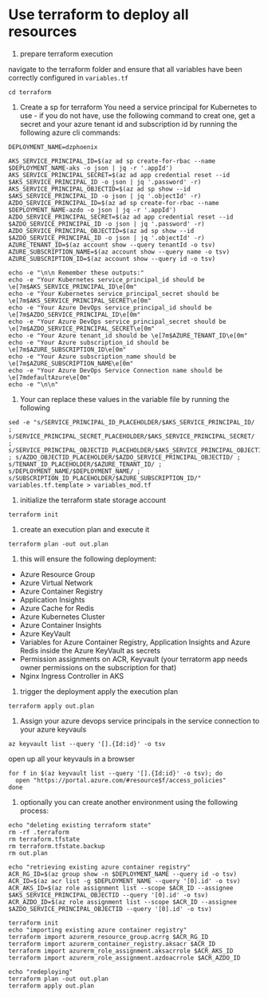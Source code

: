 # Use terraform to deploy all resources

1. prepare terraform execution

navigate to the terraform folder and ensure that all variables have been correctly configured in `variables.tf`
```
cd terraform
```

1. Create a sp for terraform
You need a service principal for Kubernetes to use - if you do not have, use the following command to creat one, get a secret and your azure tenant id and subscription id by running the following azure cli commands:

```
DEPLOYMENT_NAME=dzphoenix

AKS_SERVICE_PRINCIPAL_ID=$(az ad sp create-for-rbac --name $DEPLOYMENT_NAME-aks -o json | jq -r '.appId')
AKS_SERVICE_PRINCIPAL_SECRET=$(az ad app credential reset --id $AKS_SERVICE_PRINCIPAL_ID -o json | jq '.password' -r)
AKS_SERVICE_PRINCIPAL_OBJECTID=$(az ad sp show --id $AKS_SERVICE_PRINCIPAL_ID -o json | jq '.objectId' -r)
AZDO_SERVICE_PRINCIPAL_ID=$(az ad sp create-for-rbac --name $DEPLOYMENT_NAME-azdo -o json | jq -r '.appId')
AZDO_SERVICE_PRINCIPAL_SECRET=$(az ad app credential reset --id $AZDO_SERVICE_PRINCIPAL_ID -o json | jq '.password' -r)
AZDO_SERVICE_PRINCIPAL_OBJECTID=$(az ad sp show --id $AZDO_SERVICE_PRINCIPAL_ID -o json | jq '.objectId' -r)
AZURE_TENANT_ID=$(az account show --query tenantId -o tsv)
AZURE_SUBSCRIPTION_NAME=$(az account show --query name -o tsv)
AZURE_SUBSCRIPTION_ID=$(az account show --query id -o tsv)

echo -e "\n\n Remember these outputs:"
echo -e "Your Kubernetes service_principal_id should be \e[7m$AKS_SERVICE_PRINCIPAL_ID\e[0m"
echo -e "Your Kubernetes service_principal_secret should be \e[7m$AKS_SERVICE_PRINCIPAL_SECRET\e[0m"
echo -e "Your Azure DevOps service_principal_id should be \e[7m$AZDO_SERVICE_PRINCIPAL_ID\e[0m"
echo -e "Your Azure DevOps service_principal_secret should be \e[7m$AZDO_SERVICE_PRINCIPAL_SECRET\e[0m"
echo -e "Your Azure tenant_id should be \e[7m$AZURE_TENANT_ID\e[0m"
echo -e "Your Azure subscription_id should be \e[7m$AZURE_SUBSCRIPTION_ID\e[0m"
echo -e "Your Azure subscription_name should be \e[7m$AZURE_SUBSCRIPTION_NAME\e[0m"
echo -e "Your Azure DevOps Service Connection name should be \e[7mdefaultAzure\e[0m"
echo -e "\n\n"
```

1. Your can replace these values in the variable file by running the following
```
sed -e "s/SERVICE_PRINCIPAL_ID_PLACEHOLDER/$AKS_SERVICE_PRINCIPAL_ID/ ; s/SERVICE_PRINCIPAL_SECRET_PLACEHOLDER/$AKS_SERVICE_PRINCIPAL_SECRET/ ; s/SERVICE_PRINCIPAL_OBJECTID_PLACEHOLDER/$AKS_SERVICE_PRINCIPAL_OBJECTID/ ; s/AZDO_OBJECTID_PLACEHOLDER/$AZDO_SERVICE_PRINCIPAL_OBJECTID/ ; s/TENANT_ID_PLACEHOLDER/$AZURE_TENANT_ID/ ; s/DEPLOYMENT_NAME/$DEPLOYMENT_NAME/ ; s/SUBSCRIPTION_ID_PLACEHOLDER/$AZURE_SUBSCRIPTION_ID/" variables.tf.template > variables_mod.tf
```


1. initialize the terraform state storage account
```
terraform init
```

1. create an execution plan and execute it
```
terraform plan -out out.plan
```

1. this will ensure the following deployment:
- Azure Resource Group
- Azure Virtual Network
- Azure Container Registry
- Application Insights
- Azure Cache for Redis
- Azure Kubernetes Cluster
- Azure Container Insights
- Azure KeyVault
- Variables for Azure Container Registry, Application Insights and Azure Redis inside the Azure KeyVault as secrets
- Permission assignments on ACR, Keyvault (your terratorm app needs owner permissions on the subscription for that)
- Nginx Ingress Controller in AKS

1. trigger the deployment
apply the execution plan
```
terraform apply out.plan
```

1. Assign your azure devops service principals in the service connection to your azure keyvauls
```
az keyvault list --query '[].{Id:id}' -o tsv
```

open up all your keyvauls in a browser
```
for f in $(az keyvault list --query '[].{Id:id}' -o tsv); do
  open "https://portal.azure.com/#resource$f/access_policies"
done
```

1. optionally you can create another environment using the following process:

```
echo "deleting existing terraform state"
rm -rf .terraform
rm terraform.tfstate
rm terraform.tfstate.backup
rm out.plan

echo "retrieving existing azure container registry"
ACR_RG_ID=$(az group show -n $DEPLOYMENT_NAME --query id -o tsv)
ACR_ID=$(az acr list -g $DEPLOYMENT_NAME --query '[0].id' -o tsv)
ACR_AKS_ID=$(az role assignment list --scope $ACR_ID --assignee $AKS_SERVICE_PRINCIPAL_OBJECTID --query '[0].id' -o tsv)
ACR_AZDO_ID=$(az role assignment list --scope $ACR_ID --assignee $AZDO_SERVICE_PRINCIPAL_OBJECTID --query '[0].id' -o tsv)

terraform init
echo "importing existing azure container registry"
terraform import azurerm_resource_group.acrrg $ACR_RG_ID
terraform import azurerm_container_registry.aksacr $ACR_ID
terraform import azurerm_role_assignment.aksacrrole $ACR_AKS_ID
terraform import azurerm_role_assignment.azdoacrrole $ACR_AZDO_ID

echo "redeploying"
terraform plan -out out.plan
terraform apply out.plan
```
